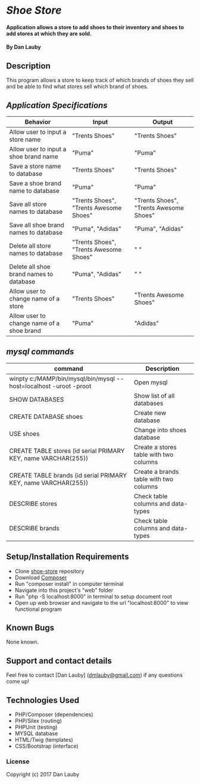 # _Shoe Store_

#### Application allows a store to add shoes to their inventory and shoes to add stores at which they are sold.

#### By Dan Lauby

## Description

This program allows a store to keep track of which brands of shoes they sell and be able to find what stores sell which brand of shoes.

## _Application Specifications_

| Behavior | Input | Output |
|----------|-------|--------|
|Allow user to input a store name|"Trents Shoes"|"Trents Shoes"|
|Allow user to input a shoe brand name|"Puma"|"Puma"|
|Save a store name to database|"Trents Shoes"|"Trents Shoes"|
|Save a shoe brand name to database|"Puma"|"Puma"|
|Save all store names to database|"Trents Shoes", "Trents Awesome Shoes"|"Trents Shoes", "Trents Awesome Shoes"|
|Save all shoe brand names to database|"Puma", "Adidas"|"Puma", "Adidas"|
|Delete all store names to database|"Trents Shoes", "Trents Awesome Shoes"|" "|
|Delete all shoe brand names to database|"Puma", "Adidas"|" "|
|Allow user to change name of a store|"Trents Shoes"|"Trents Awesome Shoes"|
|Allow user to change name of a shoe brand|"Puma"|"Adidas"|

## _mysql commands_

|command |Description|
|-------------|---------------------------------------------------|
|winpty c:/MAMP/bin/mysql/bin/mysql --host=localhost -uroot -proot |Open mysql|
|SHOW DATABASES|Show list of all databases|
|CREATE DATABASE shoes|Create new database|
|USE shoes|Change into shoes database|
|CREATE TABLE stores (id serial PRIMARY KEY, name VARCHAR(255))|Create a stores table with two columns|
|CREATE TABLE brands (id serial PRIMARY KEY, name VARCHAR(255))|Create a brands table with two columns|
|DESCRIBE stores|Check table columns and data-types|
|DESCRIBE brands|Check table columns and data-types|









## Setup/Installation Requirements

* Clone [shoe-store](https://github.com/danlauby/shoe-store) repository
* Download [Composer](https://getcomposer.org/)
* Run "composer install" in computer terminal
* Navigate into this project's "web" folder
* Run "php -S localhost:8000" in terminal to setup document root
* Open up web browser and navigate to the url "localhost:8000" to view functional program

## Known Bugs

None known.

## Support and contact details

Feel free to contact [Dan Lauby] (dmlauby@gmail.com) if any questions come up!

## Technologies Used

* PHP/Composer (dependencies)
* PHP/Silex (routing)
* PHPUnit (testing)
* MYSQL database
* HTML/Twig (templates)
* CSS/Bootstrap (interface)

### License

Copyright (c) 2017 Dan Lauby
